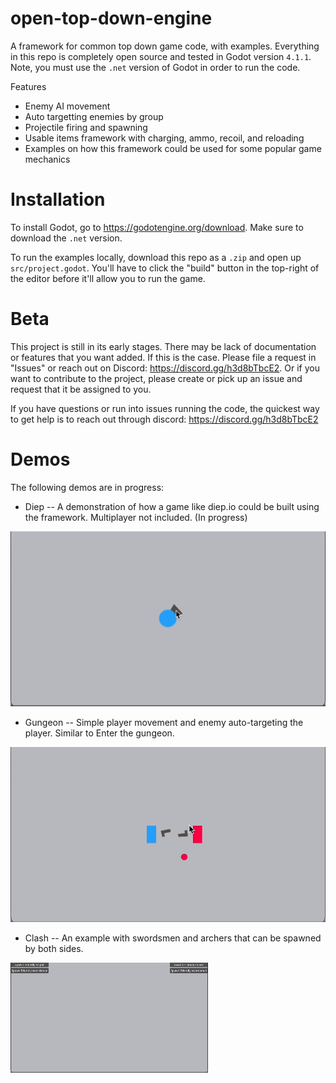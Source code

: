 # open-top-down-engine
A framework for common top down game code, with examples. Everything in this repo is completely open source and tested in Godot version `4.1.1`. Note, you must use the `.net` version of Godot in order to run the code.

Features
- Enemy AI movement
- Auto targetting enemies by group
- Projectile firing and spawning
- Usable items framework with charging, ammo, recoil, and reloading
- Examples on how this framework could be used for some popular game mechanics

# Installation
To install Godot, go to https://godotengine.org/download. Make sure to download the `.net` version.

To run the examples locally, download this repo as a `.zip` and open up `src/project.godot`. You'll have to click the "build" button in the top-right of the editor before it'll allow you to run the game.

# Beta
This project is still in its early stages. There may be lack of documentation or features that you want added. If this is the case. Please file a request in "Issues" or reach out on Discord: https://discord.gg/h3d8bTbcE2. Or if you want to contribute to the project, please create or pick up an issue and request that it be assigned to you. 

If you have questions or run into issues running the code, the quickest way to get help is to reach out through discord: https://discord.gg/h3d8bTbcE2

# Demos
The following demos are in progress:
- Diep -- A demonstration of how a game like diep.io could be built using the framework. Multiplayer not included. (In progress)

![Diep](gifs/Diep.gif)

- Gungeon -- Simple player movement and enemy auto-targeting the player. Similar to Enter the gungeon.

![Gungeon](gifs/Gungeon.gif)

- Clash -- An example with swordsmen and archers that can be spawned by both sides.

![Clash](gifs/Clash.gif)